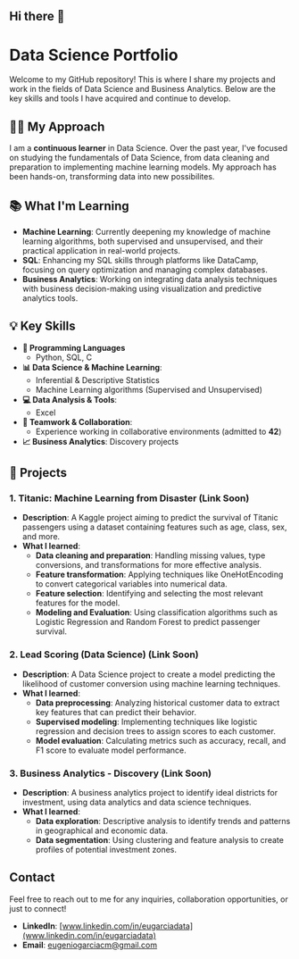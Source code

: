 ## Hi there 👋

# Data Science Portfolio

Welcome to my GitHub repository! This is where I share my projects and work in the fields of Data Science and Business Analytics. Below are the key skills and tools I have acquired and continue to develop.

## 🧑‍💻 My Approach

I am a **continuous learner** in Data Science. Over the past year, I've focused on studying the fundamentals of Data Science, from data cleaning and preparation to implementing machine learning models. My approach has been hands-on, transforming data into new possibilites.

## 📚 What I'm Learning

- **Machine Learning**: Currently deepening my knowledge of machine learning algorithms, both supervised and unsupervised, and their practical application in real-world projects.
- **SQL**: Enhancing my SQL skills through platforms like DataCamp, focusing on query optimization and managing complex databases.
- **Business Analytics**: Working on integrating data analysis techniques with business decision-making using visualization and predictive analytics tools.


## 💡 Key Skills

- **🔧 Programming Languages**
  - Python, SQL, C
- **📊 Data Science & Machine Learning**: 
  - Inferential & Descriptive Statistics  
  - Machine Learning algorithms (Supervised and Unsupervised)
- **💻 Data Analysis & Tools**: 
  - Excel
- **🤝 Teamwork & Collaboration**: 
  - Experience working in collaborative environments (admitted to **42**)  
- **📈 Business Analytics**: Discovery projects



## 🚀 Projects

### 1. **Titanic: Machine Learning from Disaster** (Link Soon)
- **Description**: A Kaggle project aiming to predict the survival of Titanic passengers using a dataset containing features such as age, class, sex, and more.
- **What I learned**:
  - **Data cleaning and preparation**: Handling missing values, type conversions, and transformations for more effective analysis.
  - **Feature transformation**: Applying techniques like OneHotEncoding to convert categorical variables into numerical data.
  - **Feature selection**: Identifying and selecting the most relevant features for the model.
  - **Modeling and Evaluation**: Using classification algorithms such as Logistic Regression and Random Forest to predict passenger survival.

### 2. **Lead Scoring (Data Science)** (Link Soon)
- **Description**: A Data Science project to create a model predicting the likelihood of customer conversion using machine learning techniques.
- **What I learned**:
  - **Data preprocessing**: Analyzing historical customer data to extract key features that can predict their behavior.
  - **Supervised modeling**: Implementing techniques like logistic regression and decision trees to assign scores to each customer.
  - **Model evaluation**: Calculating metrics such as accuracy, recall, and F1 score to evaluate model performance.

### 3. **Business Analytics - Discovery** (Link Soon)
- **Description**: A business analytics project to identify ideal districts for investment, using data analytics and data science techniques.
- **What I learned**:
  - **Data exploration**: Descriptive analysis to identify trends and patterns in geographical and economic data.
  - **Data segmentation**: Using clustering and feature analysis to create profiles of potential investment zones.


## Contact

Feel free to reach out to me for any inquiries, collaboration opportunities, or just to connect!

- **LinkedIn**: [www.linkedin.com/in/eugarciadata](www.linkedin.com/in/eugarciadata)
- **Email**: [eugeniogarciacm@gmail.com](eugeniogarciacm@gmail.com)